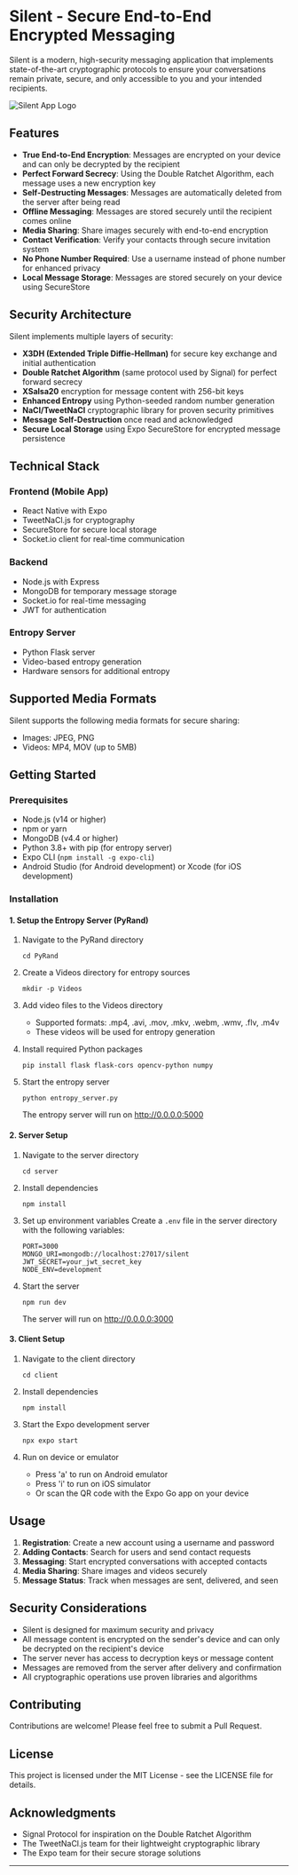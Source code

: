 # Silent - Secure End-to-End Encrypted Messaging

Silent is a modern, high-security messaging application that implements state-of-the-art cryptographic protocols to ensure your conversations remain private, secure, and only accessible to you and your intended recipients.

![Silent App Logo](assets/logo.png)

## Features

- **True End-to-End Encryption**: Messages are encrypted on your device and can only be decrypted by the recipient
- **Perfect Forward Secrecy**: Using the Double Ratchet Algorithm, each message uses a new encryption key
- **Self-Destructing Messages**: Messages are automatically deleted from the server after being read
- **Offline Messaging**: Messages are stored securely until the recipient comes online
- **Media Sharing**: Share images securely with end-to-end encryption
- **Contact Verification**: Verify your contacts through secure invitation system
- **No Phone Number Required**: Use a username instead of phone number for enhanced privacy
- **Local Message Storage**: Messages are stored securely on your device using SecureStore

## Security Architecture

Silent implements multiple layers of security:

- **X3DH (Extended Triple Diffie-Hellman)** for secure key exchange and initial authentication
- **Double Ratchet Algorithm** (same protocol used by Signal) for perfect forward secrecy
- **XSalsa20** encryption for message content with 256-bit keys
- **Enhanced Entropy** using Python-seeded random number generation
- **NaCl/TweetNaCl** cryptographic library for proven security primitives
- **Message Self-Destruction** once read and acknowledged
- **Secure Local Storage** using Expo SecureStore for encrypted message persistence

## Technical Stack

### Frontend (Mobile App)

- React Native with Expo
- TweetNaCl.js for cryptography
- SecureStore for secure local storage
- Socket.io client for real-time communication

### Backend

- Node.js with Express
- MongoDB for temporary message storage
- Socket.io for real-time messaging
- JWT for authentication

### Entropy Server

- Python Flask server
- Video-based entropy generation
- Hardware sensors for additional entropy

## Supported Media Formats

Silent supports the following media formats for secure sharing:

- Images: JPEG, PNG
- Videos: MP4, MOV (up to 5MB)

## Getting Started

### Prerequisites

- Node.js (v14 or higher)
- npm or yarn
- MongoDB (v4.4 or higher)
- Python 3.8+ with pip (for entropy server)
- Expo CLI (`npm install -g expo-cli`)
- Android Studio (for Android development) or Xcode (for iOS development)

### Installation

#### 1. Setup the Entropy Server (PyRand)

1. Navigate to the PyRand directory

   ```
   cd PyRand
   ```

2. Create a Videos directory for entropy sources

   ```
   mkdir -p Videos
   ```

3. Add video files to the Videos directory

   - Supported formats: .mp4, .avi, .mov, .mkv, .webm, .wmv, .flv, .m4v
   - These videos will be used for entropy generation

4. Install required Python packages

   ```
   pip install flask flask-cors opencv-python numpy
   ```

5. Start the entropy server

   ```
   python entropy_server.py
   ```

   The entropy server will run on http://0.0.0.0:5000

#### 2. Server Setup

1. Navigate to the server directory

   ```
   cd server
   ```

2. Install dependencies

   ```
   npm install
   ```

3. Set up environment variables
   Create a `.env` file in the server directory with the following variables:

   ```
   PORT=3000
   MONGO_URI=mongodb://localhost:27017/silent
   JWT_SECRET=your_jwt_secret_key
   NODE_ENV=development
   ```

4. Start the server

   ```
   npm run dev
   ```

   The server will run on http://0.0.0.0:3000

#### 3. Client Setup

1. Navigate to the client directory

   ```
   cd client
   ```

2. Install dependencies

   ```
   npm install
   ```

3. Start the Expo development server

   ```
   npx expo start
   ```

4. Run on device or emulator
   - Press 'a' to run on Android emulator
   - Press 'i' to run on iOS simulator
   - Or scan the QR code with the Expo Go app on your device

## Usage

1. **Registration**: Create a new account using a username and password
2. **Adding Contacts**: Search for users and send contact requests
3. **Messaging**: Start encrypted conversations with accepted contacts
4. **Media Sharing**: Share images and videos securely
5. **Message Status**: Track when messages are sent, delivered, and seen

## Security Considerations

- Silent is designed for maximum security and privacy
- All message content is encrypted on the sender's device and can only be decrypted on the recipient's device
- The server never has access to decryption keys or message content
- Messages are removed from the server after delivery and confirmation
- All cryptographic operations use proven libraries and algorithms

## Contributing

Contributions are welcome! Please feel free to submit a Pull Request.

## License

This project is licensed under the MIT License - see the LICENSE file for details.

## Acknowledgments

- Signal Protocol for inspiration on the Double Ratchet Algorithm
- The TweetNaCl.js team for their lightweight cryptographic library
- The Expo team for their secure storage solutions

---
